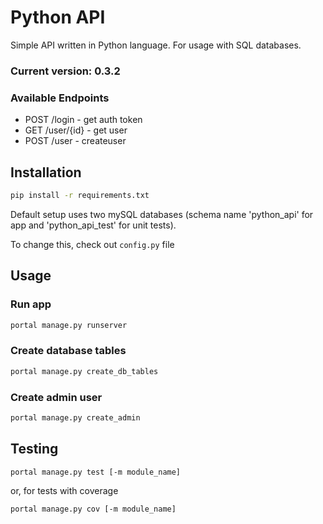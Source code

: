 # Python API

Simple API written in Python language. For usage with SQL databases.

### Current version: 0.3.2

### Available Endpoints
- POST /login - get auth token
- GET /user/{id} - get user
- POST /user - createuser


## Installation

```bash
pip install -r requirements.txt
```

Default setup uses two mySQL databases (schema name 'python_api' for app and 'python_api_test' for unit tests).

To change this, check out `config.py` file

## Usage

### Run app
```bash
portal manage.py runserver
```

### Create database tables
```bash
portal manage.py create_db_tables
```

### Create admin user
```bash
portal manage.py create_admin
```

## Testing

```bash
portal manage.py test [-m module_name]
```

or, for tests with coverage
```bash
portal manage.py cov [-m module_name]
```
